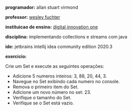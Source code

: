 **programador:** allan stuart virmond

**professor:** [wesley fuchter](https://github.com/wesleyfuchter)

**instituicao de ensino:** [digital innovation one](https://digitalinnovation.one/)

**disciplina:** implementando collections e streams com java

**ide:** jetbrains intellij idea community edition 2020.3

**exercicio:**

Crie um Set e execute as seguintes operações:

- Adicione 5 numeros inteiros: 3, 88, 20, 44, 3.
- Navegue no Set exibindo cada numero no console.
- Remova o primeiro item do Set.
- Adicione um novo número no set: 23.
- Verifique o tamanho do Set.
- Verifique se o Set está vazio.